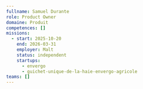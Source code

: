 ```yaml
---
fullname: Samuel Durante
role: Product Owner
domaine: Produit
competences: []
missions:
  - start: 2025-10-20
    end: 2026-03-31
    employer: Malt
    status: independent
    startups:
      - envergo
      - guichet-unique-de-la-haie-envergo-agricole
teams: []
---
```

